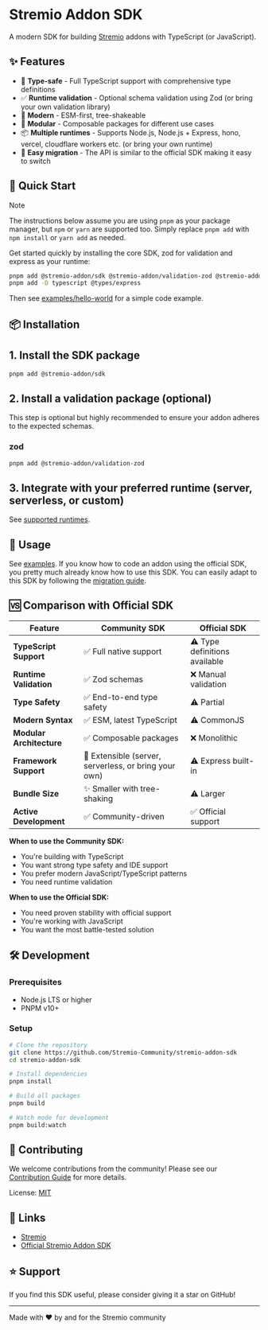 # Stremio Addon SDK

A modern SDK for building [Stremio](https://www.stremio.com/) addons with TypeScript (or JavaScript).

## ✨ Features

- 🎯 **Type-safe** - Full TypeScript support with comprehensive type definitions
- ✅ **Runtime validation** - Optional schema validation using Zod (or bring your own validation library)
- 🚀 **Modern** - ESM-first, tree-shakeable
- 🧩 **Modular** - Composable packages for different use cases
- 📦 **Multiple runtimes** - Supports Node.js, Node.js + Express, hono, vercel, cloudflare workers etc. (or bring your own runtime)
- 🔧 **Easy migration** - The API is similar to the official SDK making it easy to switch

## 🚀 Quick Start

> [!NOTE]  
> The instructions below assume you are using `pnpm` as your package manager, but `npm` or `yarn` are supported too. Simply replace `pnpm add` with `npm install` or `yarn add` as needed.

Get started quickly by installing the core SDK, zod for validation and express as your runtime:

```bash
pnpm add @stremio-addon/sdk @stremio-addon/validation-zod @stremio-addon/runtime-node-express express
pnpm add -D typescript @types/express
```

Then see [examples/hello-world](./examples/hello-world/) for a simple code example.

## 📦 Installation

## 1. Install the SDK package

```bash
pnpm add @stremio-addon/sdk
```

## 2. Install a validation package (optional)

This step is optional but highly recommended to ensure your addon adheres to the expected schemas.

### zod

```bash
pnpm add @stremio-addon/validation-zod
```

## 3. Integrate with your preferred runtime (server, serverless, or custom)

See [supported runtimes](./docs/runtimes.md).

## 📖 Usage

See [examples](./examples/). If you know how to code an addon using the official SDK, you pretty much already know how to use this SDK. You can easily adapt to this SDK by following the [migration guide](./MIGRATION.md).

## 🆚 Comparison with Official SDK

| Feature                  | Community SDK                                         | Official SDK                  |
| ------------------------ | ----------------------------------------------------- | ----------------------------- |
| **TypeScript Support**   | ✅ Full native support                                | ⚠️ Type definitions available |
| **Runtime Validation**   | ✅ Zod schemas                                        | ❌ Manual validation          |
| **Type Safety**          | ✅ End-to-end type safety                             | ⚠️ Partial                    |
| **Modern Syntax**        | ✅ ESM, latest TypeScript                             | ⚠️ CommonJS                   |
| **Modular Architecture** | ✅ Composable packages                                | ❌ Monolithic                 |
| **Framework Support**    | 🔄 Extensible (server, serverless, or bring your own) | ⚠️ Express built-in           |
| **Bundle Size**          | ✨ Smaller with tree-shaking                          | ⚠️ Larger                     |
| **Active Development**   | ✅ Community-driven                                   | ✅ Official support           |

**When to use the Community SDK:**

- You're building with TypeScript
- You want strong type safety and IDE support
- You prefer modern JavaScript/TypeScript patterns
- You need runtime validation

**When to use the Official SDK:**

- You need proven stability with official support
- You're working with JavaScript
- You want the most battle-tested solution

## 🛠️ Development

### Prerequisites

- Node.js LTS or higher
- PNPM v10+

### Setup

```bash
# Clone the repository
git clone https://github.com/Stremio-Community/stremio-addon-sdk
cd stremio-addon-sdk

# Install dependencies
pnpm install

# Build all packages
pnpm build

# Watch mode for development
pnpm build:watch
```

## 🤝 Contributing

We welcome contributions from the community! Please see our [Contribution Guide](CONTRIBUTING.md) for more details.

License: [MIT](./LICENSE)

## 🔗 Links

- [Stremio](https://www.stremio.com/)
- [Official Stremio Addon SDK](https://github.com/Stremio/stremio-addon-sdk)

## ⭐ Support

If you find this SDK useful, please consider giving it a star on GitHub!

---

Made with ❤️ by and for the Stremio community
